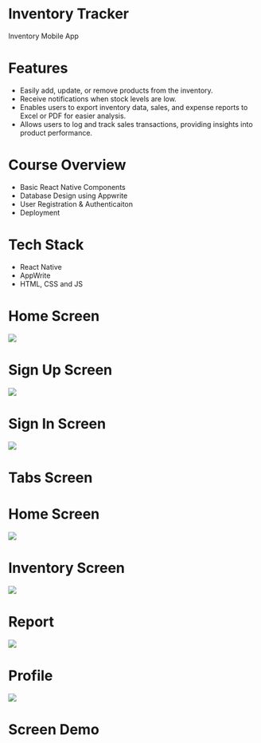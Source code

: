 # Inventory Tracker
  Inventory Mobile App

# Features
* Easily add, update, or remove products from the inventory.
* Receive notifications when stock levels are low.
* Enables users to export inventory data, sales, and expense reports to Excel or   PDF for easier analysis.
* Allows users to log and track sales transactions, providing insights into product performance.

# Course Overview
* Basic React Native Components
* Database Design using Appwrite
* User Registration & Authenticaiton
* Deployment

# Tech Stack
* React Native
* AppWrite
* HTML, CSS and JS

# Home Screen
<img src="assets/images/screenshot/onboarding.jpg">  

# Sign Up Screen
<img src="assets/images/screenshot/signup.jpg">  

# Sign In Screen
<img src="assets/images/screenshot/login.jpg">  

# Tabs Screen
  # Home Screen
  <img src="assets/images/screenshot/home.jpg">

  # Inventory Screen
  <img src="assets/images/screenshot/inventory.jpg">

  # Report
  <img src="assets/images/screenshot/reports.jpg">

  # Profile
  <img src="assets/images/screenshot/profile.jpg">

# Screen Demo 
<a href="https://youtu.be/iVVLdxab0f8">
